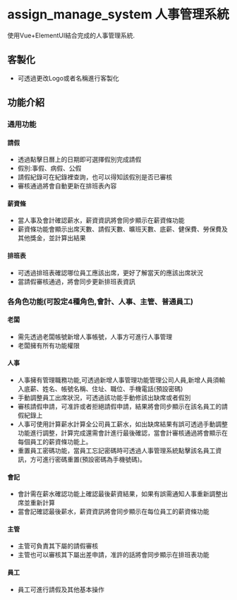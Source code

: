 # assign_manage_system 人事管理系統

使用Vue+ElementUI結合完成的人事管理系統.

## 客製化
- 可透過更改Logo或者名稱進行客製化

## 功能介紹
### 通用功能
#### 請假
- 透過點擊日曆上的日期即可選擇假別完成請假
- 假別:事假、病假、公假
- 請假紀錄可在紀錄裡查詢，也可以得知該假別是否已審核
- 審核通過將會自動更新在排班表內容
#### 薪資條
- 當人事及會計確認薪水，薪資資訊將會同步顯示在薪資條功能
- 薪資條功能會顯示出席天數、請假天數、曠班天數、底薪、健保費、勞保費及其他獎金，並計算出結果
#### 排班表
- 可透過排班表確認哪位員工應該出席，更好了解當天的應該出席狀況
- 當請假審核通過，將會同步更新排班表資訊
### 各角色功能(可設定4種角色,會計、人事、主管、普通員工)
#### 老闆
- 需先透過老闆帳號新增人事帳號，人事方可進行人事管理
- 老闆擁有所有功能權限
#### 人事
- 人事擁有管理職務功能,可透過新增人事管理功能管理公司人員,新增人員須輸入底薪、姓名、帳號名稱、住址、職位、手機電話(預設密碼)
- 手動調整員工出席狀況，可透過該功能手動修該出缺席或者假別
- 審核請假申請，可准許或者拒絕請假申請，結果將會同步顯示在該名員工的請假紀錄上
- 人事可使用計算薪水計算全公司員工薪水，如出缺席結果有誤可透過手動調整功能進行調整，計算完成還需會計進行最後確認，當會計審核通過將會顯示在每個員工的薪資條功能上。
- 重置員工密碼功能，當員工忘記密碼時可透過人事管理系統點擊該名員工資訊，方可進行密碼重置(預設密碼為手機號碼)。
#### 會記
- 會計需在薪水確認功能上確認最後薪資結果，如果有誤需通知人事重新調整出席並重新計算
- 當會記確認最後薪水，薪資資訊將會同步顯示在每位員工的薪資條功能
#### 主管
- 主管可負責其下屬的請假審核
- 主管也可以審核其下屬出差申請，准許的話將會同步顯示在排班表功能
#### 員工
- 員工可進行請假及其他基本操作
